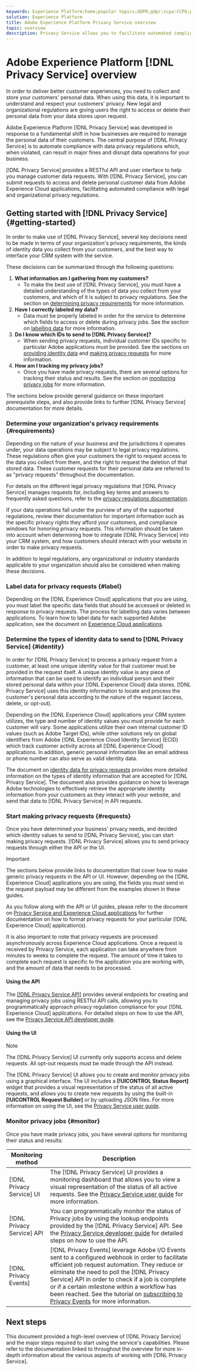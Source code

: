 ```yaml
---
keywords: Experience Platform;home;popular topics;GDPR;gdpr;ccpa:CCPA;pdpa;PDPA;pdpa_that;PDPA_THA;lgpd;LGPD;lgpd_bra;LGPD_BRA;
solution: Experience Platform
title: Adobe Experience Platform Privacy Service overview
topic: overview
description: Privacy Service allows you to facilitate automated compliance with legal privacy regulations in your Experience Cloud data operations.
---
```


# Adobe Experience Platform [!DNL Privacy Service] overview

In order to deliver better customer experiences, you need to collect and store your customers' personal data. When using this data, it is important to understand and respect your customers' privacy. New legal and organizational regulations are giving users the right to access or delete their personal data from your data stores upon request.

Adobe Experience Platform [!DNL Privacy Service] was developed in response to a fundamental shift in how businesses are required to manage the personal data of their customers. The central purpose of [!DNL Privacy Service] is to automate compliance with data privacy regulations which, when violated, can result in major fines and disrupt data operations for your business.

[!DNL Privacy Service] provides a RESTful API and user interface to help you manage customer data requests. With [!DNL Privacy Service], you can submit requests to access and delete personal customer data from Adobe Experience Cloud applications, facilitating automated compliance with legal and organizational privacy regulations.

## Getting started with [!DNL Privacy Service] {#getting-started}

In order to make use of [!DNL Privacy Service], several key decisions need to be made in terms of your organization's privacy requirements, the kinds of identity data you collect from your customers, and the best way to interface your CRM system with the service.

These decisions can be summarized through the following questions:

1. **What information am I gathering from my customers?** 
    * To make the best use of [!DNL Privacy Service], you must have a detailed understanding of the types of data you collect from your customers, and which of it is subject to privacy regulations. See the section on [determining privacy requirements](#requirements) for more information.
1. **Have I correctly labeled my data?**
    * Data must be properly labeled in order for the service to determine which fields to access or delete during privacy jobs. See the section on [labelling data](#label) for more information.
1. **Do I know which IDs to send to [!DNL Privacy Service]?** 
    * When sending privacy requests, individual customer IDs specific to particular Adobe applications must be provided. See the sections on [providing identity data](#identity)  and [making privacy requests](#requests) for more information.
1. **How am I tracking my privacy jobs?** 
    * Once you have made privacy requests, there are several options for tracking their status and results. See the section on [monitoring privacy jobs](#monitor) for more information.

The sections below provide general guidance on these important prerequisite steps, and also provide links to further [!DNL Privacy Service] documentation for more details.

### Determine your organization's privacy requirements {#requirements}

Depending on the nature of your business and the jurisdictions it operates under, your data operations may be subject to legal privacy regulations. These regulations often give your customers the right to request access to the data you collect from them, and the right to request the deletion of that stored data. These customer requests for their personal data are referred to as "privacy requests" throughout the documentation.

For details on the different legal privacy regulations that [!DNL Privacy Service] manages requests for, including key terms and answers to frequently asked questions, refer to the [privacy regulations documentation](./regulations/overview.md).

If your data operations fall under the purview of any of the supported regulations, review their documentation for important information such as the specific privacy rights they afford your customers, and compliance windows for honoring privacy requests. This information should be taken into account when determining how to integrate [!DNL Privacy Service] into your CRM system, and how customers should interact with your website in order to make privacy requests.

In addition to legal regulations, any organizational or industry standards applicable to your organization should also be considered when making these decisions.

### Label data for privacy requests {#label}

Depending on the [!DNL Experience Cloud] applications that you are using, you must label the specific data fields that should be accessed or deleted in response to privacy requests. The process for labelling data varies between applications. To learn how to label data for each supported Adobe application, see the document on [Experience Cloud applications](./experience-cloud-apps.md).

### Determine the types of identity data to send to [!DNL Privacy Service] {#identity}

In order for [!DNL Privacy Service] to process a privacy request from a customer, at least one unique identity value for that customer must be provided in the request itself. A unique identity value is any piece of information that can be used to identify an individual person and their stored personal data within your [!DNL Experience Cloud] data stores. [!DNL Privacy Service] uses this identity information to locate and process the customer's personal data according to the nature of the request (access, delete, or opt-out).

Depending on the [!DNL Experience Cloud] applications your CRM system utilizes, the type and number of identity values you must provide for each customer will vary. Some applications utilize their own internal customer ID values (such as Adobe Target IDs), while other solutions rely on global identifiers from Adobe [!DNL Experience Cloud Identity Service] (ECID) which track customer activity across all [!DNL Experience Cloud] applications. In addition, generic personal information like an email address or phone number can also serve as valid identity data.

The document on [identity data for privacy requests](./identity-data.md) provides more detailed information on the types of identity information that are accepted for [!DNL Privacy Service]. The document also provides guidance on how to leverage Adobe technologies to effectively retrieve the appropriate identity information from your customers as they interact with your website, and send that data to [!DNL Privacy Service] in API requests.

### Start making privacy requests {#requests}

Once you have determined your business' privacy needs, and decided which identity values to send to [!DNL Privacy Service], you can start making privacy requests. [!DNL Privacy Service] allows you to send privacy requests through either the API or the UI.

>[!IMPORTANT]
>
>The sections below provide links to documentation that cover how to make generic privacy requests in the API or UI. However, depending on the [!DNL Experience Cloud] applications you are using, the fields you must send in the request payload may be different from the examples shown in these guides. 
>
>As you follow along with the API or UI guides, please refer to the document on [Privacy Service and Experience Cloud applications](./experience-cloud-apps.md) for further documentation on how to format privacy requests for your particular [!DNL Experience Cloud] application(s).
>
>It is also important to note that privacy requests are processed asynchronously across Experience Cloud applications. Once a request is received by Privacy Service, each application can take anywhere from minutes to weeks to complete the request. The amount of time it takes to complete each request is specific to the application you are working with, and the amount of data that needs to be processed.

#### Using the API

The [[!DNL Privacy Service API]](https://www.adobe.io/apis/experienceplatform/home/api-reference.html#!acpdr/swagger-specs/privacy-service.yaml) provides several endpoints for creating and managing privacy jobs using RESTful API calls, allowing you to programmatically approach privacy regulation compliance for your [!DNL Experience Cloud] applications. For detailed steps on how to use the API, see the [Privacy Service API developer guide](api/getting-started.md).

#### Using the UI

>[!NOTE]
>
>The [!DNL Privacy Service] UI currently only supports access and delete requests. All opt-out requests must be made through the API instead.

The [!DNL Privacy Service] UI allows you to create and monitor privacy jobs using a graphical interface. The UI includes a **[!UICONTROL Status Report]** widget that provides a visual representation of the status of all active requests, and allows you to create new requests by using the built-in **[!UICONTROL Request Builder]** or by uploading JSON files. For more information on using the UI, see the [Privacy Service user guide](ui/overview.md).

### Monitor privacy jobs {#monitor}

Once you have made privacy jobs, you have several options for monitoring their status and results:

| Monitoring method | Description |
| --- | --- |
| [!DNL Privacy Service] UI | The [!DNL Privacy Service] UI provides a monitoring dashboard that allows you to view a visual representation of the status of all active requests. See the [Privacy Service user guide](ui/overview.md) for more information. |
| [!DNL Privacy Service] API | You can programmatically monitor the status of Privacy jobs by using the lookup endpoints provided by the [!DNL Privacy Service] API. See the [Privacy Service developer guide](./api/getting-started.md) for detailed steps on how to use the API. |
| [!DNL Privacy Events] | [!DNL Privacy Events] leverage Adobe I/O Events sent to a configured webhook in order to facilitate efficient job request automation. They reduce or eliminate the need to poll the [!DNL Privacy Service] API in order to check if a job is complete or if a certain milestone within a workflow has been reached. See the tutorial on [subscribing to Privacy Events](./privacy-events.md) for more information. |

## Next steps

This document provided a high-level overview of [!DNL Privacy Service] and the major steps required to start using the service's capabilities. Please refer to the documentation linked to throughout the overview for more in-depth information about the various aspects of working with [!DNL Privacy Service].
